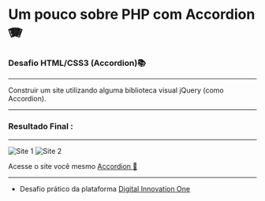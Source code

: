 # Um pouco sobre PHP com Accordion :accordion: 

### Desafio HTML/CSS3 (Accordion):books:
***
  Construir um site utilizando alguma biblioteca visual jQuery (como Accordion).     
***

### Resultado Final :
***
 ![Site 1](https://github.com/ericcastroc/Dio-Bootcamp-FullStack/blob/main/Spread%20Fullstack%20Developer/Modulo%20HTML-CSS3/Accordion/imagens/Site-1.png?raw=true)
 ![Site 2](https://github.com/ericcastroc/Dio-Bootcamp-FullStack/blob/main/Spread%20Fullstack%20Developer/Modulo%20HTML-CSS3/Accordion/imagens/image-php.jpg?raw=true)

   Acesse o site você mesmo [Accordion :beginner:](https://ericcastroc.github.io/Dio-Bootcamp-FullStack/Spread%20Fullstack%20Developer/Modulo%20HTML-CSS3/Accordion/)
***
- Desafio prático da plataforma [Digital Innovation One](https://web.digitalinnovation.one/home "Digital Innovation One")
